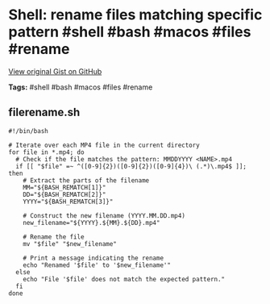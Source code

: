 # Shell: rename files matching specific pattern #shell #bash #macos #files #rename

[View original Gist on GitHub](https://gist.github.com/Integralist/1d11348ef687d6de453f2f9b7a223e61)

**Tags:** #shell #bash #macos #files #rename

## filerename.sh

```shell
#!/bin/bash

# Iterate over each MP4 file in the current directory
for file in *.mp4; do
  # Check if the file matches the pattern: MMDDYYYY <NAME>.mp4
  if [[ "$file" =~ ^([0-9]{2})([0-9]{2})([0-9]{4})\ (.*)\.mp4$ ]]; then
    # Extract the parts of the filename
    MM="${BASH_REMATCH[1]}"
    DD="${BASH_REMATCH[2]}"
    YYYY="${BASH_REMATCH[3]}"

    # Construct the new filename (YYYY.MM.DD.mp4)
    new_filename="${YYYY}.${MM}.${DD}.mp4"

    # Rename the file
    mv "$file" "$new_filename"

    # Print a message indicating the rename
    echo "Renamed '$file' to '$new_filename'"
  else
    echo "File '$file' does not match the expected pattern."
  fi
done
```

